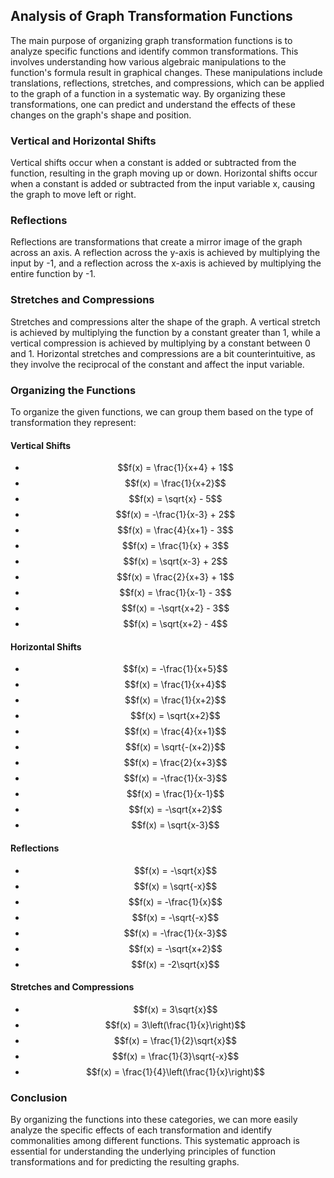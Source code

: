 ## Analysis of Graph Transformation Functions

The main purpose of organizing graph transformation functions is to analyze specific functions and identify common transformations. This involves understanding how various algebraic manipulations to the function's formula result in graphical changes. These manipulations include translations, reflections, stretches, and compressions, which can be applied to the graph of a function in a systematic way. By organizing these transformations, one can predict and understand the effects of these changes on the graph's shape and position.

### Vertical and Horizontal Shifts

Vertical shifts occur when a constant is added or subtracted from the function, resulting in the graph moving up or down. Horizontal shifts occur when a constant is added or subtracted from the input variable x, causing the graph to move left or right.

### Reflections

Reflections are transformations that create a mirror image of the graph across an axis. A reflection across the y-axis is achieved by multiplying the input by -1, and a reflection across the x-axis is achieved by multiplying the entire function by -1.

### Stretches and Compressions

Stretches and compressions alter the shape of the graph. A vertical stretch is achieved by multiplying the function by a constant greater than 1, while a vertical compression is achieved by multiplying by a constant between 0 and 1. Horizontal stretches and compressions are a bit counterintuitive, as they involve the reciprocal of the constant and affect the input variable.

### Organizing the Functions

To organize the given functions, we can group them based on the type of transformation they represent:

#### Vertical Shifts
- $$f(x) = \frac{1}{x+4} + 1$$
- $$f(x) = \frac{1}{x+2}$$
- $$f(x) = \sqrt{x} - 5$$
- $$f(x) = -\frac{1}{x-3} + 2$$
- $$f(x) = \frac{4}{x+1} - 3$$
- $$f(x) = \frac{1}{x} + 3$$
- $$f(x) = \sqrt{x-3} + 2$$
- $$f(x) = \frac{2}{x+3} + 1$$
- $$f(x) = \frac{1}{x-1} - 3$$
- $$f(x) = -\sqrt{x+2} - 3$$
- $$f(x) = \sqrt{x+2} - 4$$ 

#### Horizontal Shifts
- $$f(x) = -\frac{1}{x+5}$$
- $$f(x) = \frac{1}{x+4}$$
- $$f(x) = \frac{1}{x+2}$$
- $$f(x) = \sqrt{x+2}$$
- $$f(x) = \frac{4}{x+1}$$
- $$f(x) = \sqrt{-(x+2)}$$
- $$f(x) = \frac{2}{x+3}$$
- $$f(x) = -\frac{1}{x-3}$$
- $$f(x) = \frac{1}{x-1}$$
- $$f(x) = -\sqrt{x+2}$$
- $$f(x) = \sqrt{x-3}$$

#### Reflections
- $$f(x) = -\sqrt{x}$$
- $$f(x) = \sqrt{-x}$$
- $$f(x) = -\frac{1}{x}$$
- $$f(x) = -\sqrt{-x}$$
- $$f(x) = -\frac{1}{x-3}$$
- $$f(x) = -\sqrt{x+2}$$
- $$f(x) = -2\sqrt{x}$$

#### Stretches and Compressions
- $$f(x) = 3\sqrt{x}$$
- $$f(x) = 3\left(\frac{1}{x}\right)$$
- $$f(x) = \frac{1}{2}\sqrt{x}$$
- $$f(x) = \frac{1}{3}\sqrt{-x}$$
- $$f(x) = \frac{1}{4}\left(\frac{1}{x}\right)$$ 

### Conclusion

By organizing the functions into these categories, we can more easily analyze the specific effects of each transformation and identify commonalities among different functions. This systematic approach is essential for understanding the underlying principles of function transformations and for predicting the resulting graphs.
